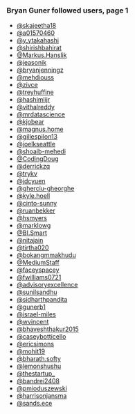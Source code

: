 ### Bryan Guner followed users, page 1

-   <a href="https://medium.com/@skajeetha18" class="h-cite u-like-of">@skajeetha18</a>
-   <a href="https://medium.com/@a01570460" class="h-cite u-like-of">@a01570460</a>
-   <a href="https://medium.com/@y_ytakahashi" class="h-cite u-like-of">@y_ytakahashi</a>
-   <a href="https://medium.com/@shirishbahirat" class="h-cite u-like-of">@shirishbahirat</a>
-   <a href="https://medium.com/@Markus.Hanslik" class="h-cite u-like-of">@Markus.Hanslik</a>
-   <a href="https://medium.com/@jeasonik" class="h-cite u-like-of">@jeasonik</a>
-   <a href="https://medium.com/@bryanjenningz" class="h-cite u-like-of">@bryanjenningz</a>
-   <a href="https://medium.com/@mehdiouss" class="h-cite u-like-of">@mehdiouss</a>
-   <a href="https://medium.com/@zivce" class="h-cite u-like-of">@zivce</a>
-   <a href="https://medium.com/@treyhuffine" class="h-cite u-like-of">@treyhuffine</a>
-   <a href="https://medium.com/@hashimlijr" class="h-cite u-like-of">@hashimlijr</a>
-   <a href="https://medium.com/@vithalreddy" class="h-cite u-like-of">@vithalreddy</a>
-   <a href="https://medium.com/@mrdatascience" class="h-cite u-like-of">@mrdatascience</a>
-   <a href="https://medium.com/@kjobear" class="h-cite u-like-of">@kjobear</a>
-   <a href="https://medium.com/@magnus.home" class="h-cite u-like-of">@magnus.home</a>
-   <a href="https://medium.com/@gillespilon13" class="h-cite u-like-of">@gillespilon13</a>
-   <a href="https://medium.com/@joelkseattle" class="h-cite u-like-of">@joelkseattle</a>
-   <a href="https://medium.com/@shoaib-mehedi" class="h-cite u-like-of">@shoaib-mehedi</a>
-   <a href="https://medium.com/@CodingDoug" class="h-cite u-like-of">@CodingDoug</a>
-   <a href="https://medium.com/@derrickzq" class="h-cite u-like-of">@derrickzq</a>
-   <a href="https://medium.com/@trykv" class="h-cite u-like-of">@trykv</a>
-   <a href="https://medium.com/@jdcyuen" class="h-cite u-like-of">@jdcyuen</a>
-   <a href="https://medium.com/@gherciu-gheorghe" class="h-cite u-like-of">@gherciu-gheorghe</a>
-   <a href="https://medium.com/@kyle.hoell" class="h-cite u-like-of">@kyle.hoell</a>
-   <a href="https://medium.com/@cinto-sunny" class="h-cite u-like-of">@cinto-sunny</a>
-   <a href="https://medium.com/@ruanbekker" class="h-cite u-like-of">@ruanbekker</a>
-   <a href="https://medium.com/@hsmyers" class="h-cite u-like-of">@hsmyers</a>
-   <a href="https://medium.com/@marklowg" class="h-cite u-like-of">@marklowg</a>
-   <a href="https://medium.com/@BI.Smart" class="h-cite u-like-of">@BI.Smart</a>
-   <a href="https://medium.com/@nitajain" class="h-cite u-like-of">@nitajain</a>
-   <a href="https://medium.com/@tirtha020" class="h-cite u-like-of">@tirtha020</a>
-   <a href="https://medium.com/@bokangmmakhudu" class="h-cite u-like-of">@bokangmmakhudu</a>
-   <a href="https://medium.com/@MediumStaff" class="h-cite u-like-of">@MediumStaff</a>
-   <a href="https://medium.com/@faceyspacey" class="h-cite u-like-of">@faceyspacey</a>
-   <a href="https://medium.com/@fwilliams0721" class="h-cite u-like-of">@fwilliams0721</a>
-   <a href="https://medium.com/@advisoryexcellence" class="h-cite u-like-of">@advisoryexcellence</a>
-   <a href="https://medium.com/@sunilsandhu" class="h-cite u-like-of">@sunilsandhu</a>
-   <a href="https://medium.com/@sidharthpandita" class="h-cite u-like-of">@sidharthpandita</a>
-   <a href="https://medium.com/@gunerb1" class="h-cite u-like-of">@gunerb1</a>
-   <a href="https://medium.com/@israel-miles" class="h-cite u-like-of">@israel-miles</a>
-   <a href="https://medium.com/@wvincent" class="h-cite u-like-of">@wvincent</a>
-   <a href="https://medium.com/@bhaveshthakur2015" class="h-cite u-like-of">@bhaveshthakur2015</a>
-   <a href="https://medium.com/@caseybotticello" class="h-cite u-like-of">@caseybotticello</a>
-   <a href="https://medium.com/@ericsimons" class="h-cite u-like-of">@ericsimons</a>
-   <a href="https://medium.com/@mohit19" class="h-cite u-like-of">@mohit19</a>
-   <a href="https://medium.com/@bharath.softy" class="h-cite u-like-of">@bharath.softy</a>
-   <a href="https://medium.com/@lemonshushu" class="h-cite u-like-of">@lemonshushu</a>
-   <a href="https://medium.com/@thestartup_" class="h-cite u-like-of">@thestartup_</a>
-   <a href="https://medium.com/@bandrei2408" class="h-cite u-like-of">@bandrei2408</a>
-   <a href="https://medium.com/@pmioduszewski" class="h-cite u-like-of">@pmioduszewski</a>
-   <a href="https://medium.com/@harrisonjansma" class="h-cite u-like-of">@harrisonjansma</a>
-   <a href="https://medium.com/@sands.ece" class="h-cite u-like-of">@sands.ece</a>
